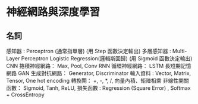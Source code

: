 # 神經網路與深度學習

## 名詞

感知器 : Perceptron (通常指單層) (用 Step 函數決定輸出)
多層感知器 : Multi-Layer Perceptron
Logistic Regression(邏輯斯回歸) (用 Sigmoid 函數決定輸出)
CNN 捲積神經網路： Max, Pool, Conv
RNN 循環神經網路： LSTM 長短期記憶網路
GAN 生成對抗網路： Generator, Discriminator
輸入資料 : Vector, Matrix, Tensor, One hot encoding
轉換閘： +, -, *, /, 向量內積、矩陣相乘
非線性開關函數： Sigmoid, Tanh, ReLU, 
損失函數 : Regression (Square Error) , Softmax + CrossEntropy

